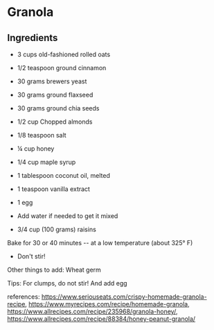 # Granola

## Ingredients
- 3 cups old-fashioned rolled oats
- 1/2 teaspoon ground cinnamon 
- 30 grams brewers yeast
- 30 grams ground flaxseed
- 30 grams ground chia seeds
- 1/2 cup Chopped almonds 
- 1/8 teaspoon salt


- ¼ cup honey
- 1/4 cup maple syrup
- 1 tablespoon coconut oil, melted
- 1 teaspoon vanilla extract
- 1 egg


- Add water if needed to get it mixed

- 3/4 cup (100 grams) raisins


 Bake for 30 or 40 minutes -- at a low temperature (about 325° F)
 - Don't stir!
 
 
 Other things to add: Wheat germ
 
 Tips: For clumps, do not stir! And add egg

references: https://www.seriouseats.com/crispy-homemade-granola-recipe, https://www.myrecipes.com/recipe/homemade-granola, https://www.allrecipes.com/recipe/235968/granola-honey/, https://www.allrecipes.com/recipe/88384/honey-peanut-granola/
